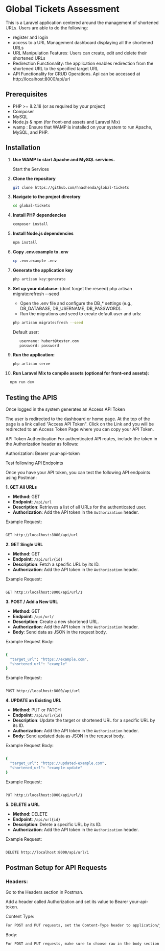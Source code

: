 # Global Tickets Assessment

This is a Laravel application centered around the management of shortened URLs. 
Users are able to do the following:
- register and login
- access to a URL Management dashboard displaying all the shortened URLs
- URL Manipulation Features: Users can create, edit and delete their shortened URLs
- Redirection Functionality: the application enables redirection from the shortened URL to the specified target URL
- API Functionality for CRUD Operations. Api can be accessed at http://localhost:8000/api/url

## Prerequisites
- PHP >= 8.2.18 (or as required by your project)
- Composer
- MySQL 
- Node.js & npm (for front-end assets and Laravel Mix)
- wamp : Ensure that WAMP is installed on your system to run Apache, MySQL, and PHP.
## Installation



1. **Use WAMP to start Apache and MySQL services.**
   
   Start the Services

2. **Clone the repository**
   ```bash
   git clone https://github.com/hnashenda/global-tickets
   ```
3. **Navigate to the project directory**
   ```bash 
   cd global-tickets
   ```
4. **Install PHP dependencies**
   ```bash 
   composer install   
   ```
5. **Install Node.js dependencies**
   ```bash 
   npm install
   ```
6. **Copy .env.example to .env**
   ```bash 
   cp .env.example .env
   ```
7. **Generate the application key**
   ```bash 
   php artisan key:generate
   ```
8. **Set up your database:** (dont forget the reseed) php artisan migrate:refresh --seed
   
   - Open the .env file and configure the DB_* settings (e.g., DB_DATABASE, DB_USERNAME, DB_PASSWORD).
   - Run the migrations and seed to create default user and urls:
   ```bash
   php artisan migrate:fresh --seed
   ```
   Default user:
   ```bash
      username: hubert@tester.com
      password: password
   ```   
9. **Run the application:**
   ```bash 
   php artisan serve
    ```
10. **Run Laravel Mix to compile assets (optional for front-end assets):**
   ```bash 
     npm run dev
   ```

## Testing the APIS

Once logged in the system generates an Access API Token 

The user is redirected to the dashboard or home page. At the top of the page is a link  called "Access API Token".
Click on the Link and you will be redirected to an Access Token Page where you can copy your API Token.

API Token Authentication
For authenticated API routes, include the token in the Authorization header as follows:

Authorization: Bearer your-api-token

Test following API Endpoints  

Once you have your API token, you can test the following API endpoints using Postman:


**1. GET All URLs**

- **Method**: GET  
- **Endpoint**: `/api/url`  
- **Description**: Retrieves a list of all URLs for the authenticated user.  
- **Authorization**: Add the API token in the `Authorization` header.

Example Request:
```bash 

GET http://localhost:8000/api/url
```
**2. GET Single URL**

- **Method**: GET  
- **Endpoint**: `/api/url/{id}`  
- **Description**: Fetch a specific URL by its ID. 
- **Authorization**: Add the API token in the `Authorization` header.

Example Request:
```bash 

GET http://localhost:8000/api/url/1
```
**3. POST / Add a New URL**

- **Method**: GET  
- **Endpoint**: `/api/url/`  
- **Description**: Create a new shortened URL. 
- **Authorization**: Add the API token in the `Authorization` header.
- **Body**: Send data as JSON in the request body.

Example Request Body:
```bash 

{
  "target_url": "https://example.com",
  "shortened_url": "example"
}
```

Example Request:
```bash 

POST http://localhost:8000/api/url
```
**4. UPDATE an Existing URL**

- **Method**: PUT or PATCH 
- **Endpoint**: `/api/url/{id}`  
- **Description**: Update the target or shortened URL for a specific URL by its ID.
- **Authorization**: Add the API token in the `Authorization` header.
- **Body**: Send updated data as JSON in the request body.

Example Request Body:
```bash 

{
  "target_url": "https://updated-example.com",
  "shortened_url": "example-update"
}
```
Example Request:
```bash 

PUT http://localhost:8000/api/url/1
```
**5. DELETE a URL**

- **Method**: DELETE  
- **Endpoint**: `/api/url{id}`  
- **Description**: Delete a specific URL by its ID. 
- **Authorization**: Add the API token in the `Authorization` header.

Example Request:
```bash 

DELETE http://localhost:8000/api/url/1
```
## Postman Setup for API Requests
### Headers:

Go to the Headers section in Postman.

Add a header called Authorization and set its value to Bearer your-api-token.

Content Type:
```bash 
For POST and PUT requests, set the Content-Type header to application/json in the Headers section.
```
Body:
```bash 
For POST and PUT requests, make sure to choose raw in the body section and select JSON from the dropdown.
```
